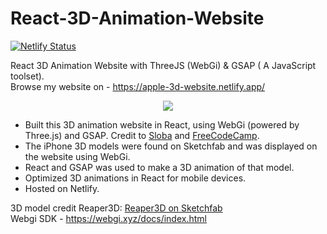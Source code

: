 # React-3D-Animation-Website  
[![Netlify Status](https://api.netlify.com/api/v1/badges/ad4f3c5a-1e28-40c9-90b4-99efcaaf0d51/deploy-status)](https://app.netlify.com/sites/apple-3d-website/deploys)  

React 3D Animation Website  with ThreeJS (WebGi) &amp; GSAP ( A JavaScript toolset).   
Browse my website on - https://apple-3d-website.netlify.app/  

 <p align="center">
  <img src="https://github.com/HarryKayNeezy/React-3D-Animation-Website/blob/main/gifs/React-3D-Website-Final.gif">
</p>  
  
 

- Built this 3D animation website in React, using WebGi (powered by Three.js) and GSAP. Credit to [Sloba](https://github.com/bobangajicsm) and [FreeCodeCamp](https://youtube.com/freecodecamp).
- The iPhone 3D models were found on Sketchfab and was displayed on the website using WebGi. 
- React and GSAP was used to make a 3D animation of that model. 
- Optimized 3D animations in React for mobile devices. 
- Hosted on Netlify.

3D model credit Reaper3D: [Reaper3D on Sketchfab](https://sketchfab.com/3d-models/iphone-13-pro-max-4f92b60d824a42c89bbf1833374c4f73)   
Webgi SDK - https://webgi.xyz/docs/index.html
